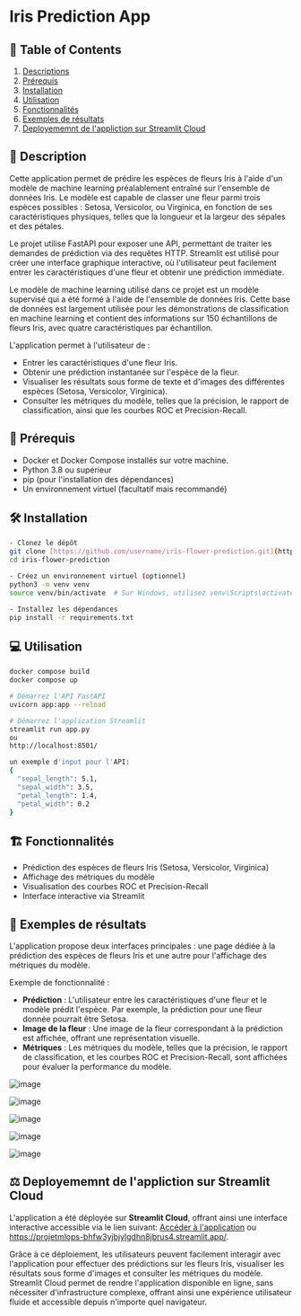 # Iris Prediction App


## 📖 **Table of Contents**
1. [Descriptions](#descriptions)
2. [Prérequis](#Prérequis)
3. [Installation](#Installation)
4. [Utilisation](#Utilisation)
5. [Fonctionnalités](#Fonctionnalités)
6. [Exemples de résultats](#Exemples-de-résultats)
7. [Deployememnt de l'appliction sur Streamlit Cloud](#Deployememnt-de-l'appliction-sur-Streamlit-Cloud)

<h2 id="Description">🧩 Description</h2>

Cette application permet de prédire les espèces de fleurs Iris à l'aide d'un modèle de machine learning préalablement entraîné sur l'ensemble de données Iris. Le modèle est capable de classer une fleur parmi trois espèces possibles : Setosa, Versicolor, ou Virginica, en fonction de ses caractéristiques physiques, telles que la longueur et la largeur des sépales et des pétales.

Le projet utilise FastAPI pour exposer une API, permettant de traiter les demandes de prédiction via des requêtes HTTP. Streamlit est utilisé pour créer une interface graphique interactive, où l'utilisateur peut facilement entrer les caractéristiques d'une fleur et obtenir une prédiction immédiate.

Le modèle de machine learning utilisé dans ce projet est un modèle supervisé qui a été formé à l'aide de l'ensemble de données Iris. Cette base de données est largement utilisée pour les démonstrations de classification en machine learning et contient des informations sur 150 échantillons de fleurs Iris, avec quatre caractéristiques par échantillon.

L'application permet à l'utilisateur de :

- Entrer les caractéristiques d'une fleur Iris.
- Obtenir une prédiction instantanée sur l'espèce de la fleur.
- Visualiser les résultats sous forme de texte et d'images des différentes espèces (Setosa, Versicolor, Virginica).
- Consulter les métriques du modèle, telles que la précision, le rapport de classification, ainsi que les courbes ROC et Precision-Recall.

<h2 id="Prérequis">🤖 Prérequis</h2>

- Docker et Docker Compose installés sur votre machine.
- Python 3.8 ou supérieur
- pip (pour l'installation des dépendances)
- Un environnement virtuel (facultatif mais recommandé)

<h2 id="Installation">🛠️ Installation</h2>

``` bash
- Clonez le dépôt
git clone [https://github.com/username/iris-flower-prediction.git](https://github.com/karamoko17/Projet_MlOps.git)
cd iris-flower-prediction

- Créez un environnement virtuel (optionnel)
python3 -m venv venv
source venv/bin/activate  # Sur Windows, utilisez venv\Scripts\activate

- Installez les dépendances
pip install -r requirements.txt
```

<h2 id="Utilisation">💻 Utilisation</h2>

``` bash
docker compose build
docker compose up

# Démarrez l'API FastAPI
uvicorn app:app --reload

# Démarrez l'application Streamlit
streamlit run app.py
ou
http://localhost:8501/

un exemple d'input pour l'API:
{
  "sepal_length": 5.1,
  "sepal_width": 3.5,
  "petal_length": 1.4,
  "petal_width": 0.2
}
```

<h2 id="Fonctionnalités">🏗️ Fonctionnalités</h2>

- Prédiction des espèces de fleurs Iris (Setosa, Versicolor, Virginica)
- Affichage des métriques du modèle
- Visualisation des courbes ROC et Precision-Recall
- Interface interactive via Streamlit

<h2 id="Exemples de résultats">🎯 Exemples de résultats</h2>

L'application propose deux interfaces principales : une page dédiée à la prédiction des espèces de fleurs Iris et une autre pour l'affichage des métriques du modèle.

Exemple de fonctionnalité :

- **Prédiction** : L'utilisateur entre les caractéristiques d'une fleur et le modèle prédit l'espèce. Par exemple, la prédiction pour une fleur donnée pourrait être Setosa.
- **Image de la fleur** : Une image de la fleur correspondant à la prédiction est affichée, offrant une représentation visuelle.
- **Métriques** : Les métriques du modèle, telles que la précision, le rapport de classification, et les courbes ROC et Precision-Recall, sont affichées pour évaluer la performance du modèle.

![image](https://github.com/user-attachments/assets/31e87730-aaec-4e3f-99f5-07015e33ceb1)

![image](https://github.com/user-attachments/assets/f98b4f91-bc38-4d6d-9f20-ad40c0bb18be)

![image](https://github.com/user-attachments/assets/190b0859-fc25-4d15-ba4f-74527b0a6c6d)

![image](https://github.com/user-attachments/assets/443a536d-b2ed-4e33-9db9-a9f232017d63)

![image](https://github.com/user-attachments/assets/7f14346a-5ced-495a-8b1c-0fac446f7d0f)


<h2 id="Deployememnt de l'appliction sur Streamlit Cloud">⚖️ Deployememnt de l'appliction sur Streamlit Cloud</h2>

L'application a été déployée sur **Streamlit Cloud**, offrant ainsi une interface interactive accessible via le lien suivant: [Accéder à l'application](https://projetmlops-bhfw3yjbjylgdhn8jbrus4.streamlit.app/) ou https://projetmlops-bhfw3yjbjylgdhn8jbrus4.streamlit.app/. 

Grâce à ce déploiement, les utilisateurs peuvent facilement interagir avec l'application pour effectuer des prédictions sur les fleurs Iris, visualiser les résultats sous forme d'images et consulter les métriques du modèle. Streamlit Cloud permet de rendre l'application disponible en ligne, sans nécessiter d'infrastructure complexe, offrant ainsi une expérience utilisateur fluide et accessible depuis n'importe quel navigateur.
